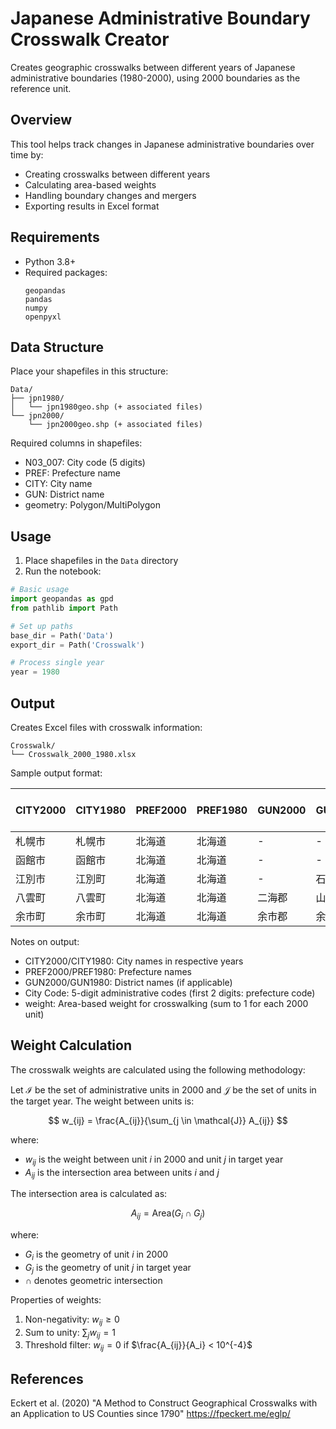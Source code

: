 # Japanese Administrative Boundary Crosswalk Creator

Creates geographic crosswalks between different years of Japanese administrative boundaries (1980-2000), using 2000 boundaries as the reference unit.

## Overview

This tool helps track changes in Japanese administrative boundaries over time by:
- Creating crosswalks between different years
- Calculating area-based weights
- Handling boundary changes and mergers
- Exporting results in Excel format

## Requirements

- Python 3.8+
- Required packages:
  ```
  geopandas
  pandas
  numpy
  openpyxl
  ```

## Data Structure

Place your shapefiles in this structure:
```
Data/
├── jpn1980/
│   └── jpn1980geo.shp (+ associated files)
└── jpn2000/
    └── jpn2000geo.shp (+ associated files)
```

Required columns in shapefiles:
- N03_007: City code (5 digits)
- PREF: Prefecture name
- CITY: City name
- GUN: District name
- geometry: Polygon/MultiPolygon

## Usage

1. Place shapefiles in the `Data` directory
2. Run the notebook:
```python
# Basic usage
import geopandas as gpd
from pathlib import Path

# Set up paths
base_dir = Path('Data')
export_dir = Path('Crosswalk')

# Process single year
year = 1980
```

## Output

Creates Excel files with crosswalk information:
```
Crosswalk/
└── Crosswalk_2000_1980.xlsx
```

Sample output format:

| CITY2000 | CITY1980 | PREF2000 | PREF1980 | GUN2000 | GUN1980 | City Code 2000 | City Code 1980 | weight |
|----------|----------|-----------|-----------|---------|---------|----------------|----------------|---------|
| 札幌市 | 札幌市 | 北海道 | 北海道 | - | - | 01100 | 01100 | 1.000 |
| 函館市 | 函館市 | 北海道 | 北海道 | - | - | 01202 | 01202 | 0.982 |
| 江別市 | 江別町 | 北海道 | 北海道 | - | 石狩郡 | 01217 | 01303 | 0.995 |
| 八雲町 | 八雲町 | 北海道 | 北海道 | 二海郡 | 山越郡 | 01345 | 01371 | 0.873 |
| 余市町 | 余市町 | 北海道 | 北海道 | 余市郡 | 余市郡 | 01423 | 01423 | 1.000 |

Notes on output:
- CITY2000/CITY1980: City names in respective years
- PREF2000/PREF1980: Prefecture names
- GUN2000/GUN1980: District names (if applicable)
- City Code: 5-digit administrative codes (first 2 digits: prefecture code)
- weight: Area-based weight for crosswalking (sum to 1 for each 2000 unit)

## Weight Calculation

The crosswalk weights are calculated using the following methodology:

Let $\mathcal{I}$ be the set of administrative units in 2000 and $\mathcal{J}$ be the set of units in the target year. The weight between units is:

$$
w_{ij} = \frac{A_{ij}}{\sum_{j \in \mathcal{J}} A_{ij}}
$$

where:
- $w_{ij}$ is the weight between unit $i$ in 2000 and unit $j$ in target year
- $A_{ij}$ is the intersection area between units $i$ and $j$

The intersection area is calculated as:

$$
A_{ij} = \text{Area}(G_i \cap G_j)
$$

where:
- $G_i$ is the geometry of unit $i$ in 2000
- $G_j$ is the geometry of unit $j$ in target year
- $\cap$ denotes geometric intersection

Properties of weights:
1. Non-negativity: $w_{ij} \geq 0$
2. Sum to unity: $\sum_{j} w_{ij} = 1$
3. Threshold filter: $w_{ij} = 0$ if $\frac{A_{ij}}{A_i} < 10^{-4}$

## References

Eckert et al. (2020) "A Method to Construct Geographical Crosswalks with an Application to US Counties since 1790" 
https://fpeckert.me/eglp/

